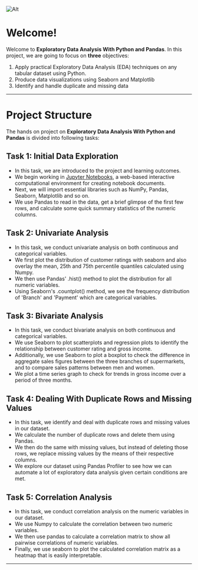![Alt](favicon.ico)
# Welcome!


Welcome to **Exploratory Data Analysis With Python and Pandas**.
In this project, we are going to focus on **three** objectives:

1. Apply practical Exploratory Data Analysis (EDA) techniques on any tabular dataset using Python.    
2. Produce data visualizations using Seaborn and Matplotlib    
3. Identify and handle duplicate and missing data

***

# Project Structure

The hands on project on **Exploratory Data Analysis With Python and Pandas** is divided into following tasks:

## Task 1: Initial Data Exploration

- In this task, we are introduced to the project and learning outcomes.    
- We begin working in [Jupyter Notebooks](https://jupyter.org/), a web-based interactive computational environment for creating notebook documents.
- Next, we will import essential libraries such as NumPy, Pandas, Seaborn, Matplotlib and so on.
- We use Pandas to read in the data, get a brief glimpse of the first few rows, and calculate some quick summary statistics of the numeric columns.
    

## Task 2: Univariate Analysis

- In this task, we conduct univariate analysis on both continuous and categorical variables.
- We first plot the distribution of customer ratings with seaborn and also overlay the mean, 25th and 75th percentile quantiles calculated using Numpy.
- We then use Pandas' .hist() method to plot the distribution for all numeric variables.
- Using Seaborn's .countplot() method, we see the frequency distribution of 'Branch' and 'Payment' which are categorical variables.
    

## Task 3: Bivariate Analysis

- In this task, we conduct bivariate analysis on both continuous and categorical variables.
- We use Seaborn to plot scatterplots and regression plots to identify the relationship between customer rating and gross income.
- Additionally, we use Seaborn to plot a boxplot to check the difference in aggregate sales figures between the three branches of supermarkets, and to compare sales patterns between men and women.
- We plot a time series graph to check for trends in gross income over a period of three months.
    

## Task 4: Dealing With Duplicate Rows and Missing Values

- In this task, we identify and deal with duplicate rows and missing values in our dataset.
- We calculate the number of duplicate rows and delete them using Pandas.
- We then do the same with missing values, but instead of deleting those rows, we replace missing values by the means of their respective columns.
- We explore our dataset using Pandas Profiler to see how we can automate a lot of exploratory data analysis given certain conditions are met.
    

## Task 5: Correlation Analysis

- In this task, we conduct correlation analysis on the numeric variables in our dataset.
- We use Numpy to calculate the correlation between two numeric variables.
- We then use pandas to calculate a correlation matrix to show all pairwise correlations of numeric variables.
- Finally, we use seaborn to plot the calculated correlation matrix as a heatmap that is easily interpretable.

***
